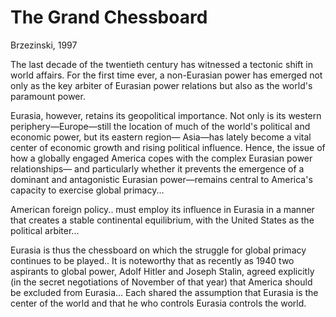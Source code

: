 # The Grand Chessboard

Brzezinski, 1997

The last decade of the twentieth century has witnessed a tectonic
shift in world affairs. For the first time ever, a non-Eurasian power
has emerged not only as the key arbiter of Eurasian power relations
but also as the world's paramount power.

Eurasia, however, retains its geopolitical importance. Not only is its
western periphery—Europe—still the location of much of the world's
political and economic power, but its eastern region— Asia—has lately
become a vital center of economic growth and rising political
influence. Hence, the issue of how a globally engaged America copes
with the complex Eurasian power relationships— and particularly
whether it prevents the emergence of a dominant and antagonistic
Eurasian power—remains central to America's capacity to exercise
global primacy...

American foreign policy.. must employ its influence in Eurasia in a
manner that creates a stable continental equilibrium, with the United
States as the political arbiter...

Eurasia is thus the chessboard on which the struggle for global
primacy continues to be played.. It is noteworthy that as recently as
1940 two aspirants to global power, Adolf Hitler and Joseph Stalin,
agreed explicitly (in the secret negotiations of November of that
year) that America should be excluded from Eurasia... Each shared the
assumption that Eurasia is the center of the world and that he who
controls Eurasia controls the world.

